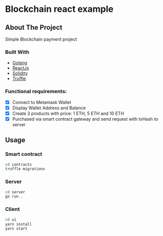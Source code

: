 # Blockchain react example

## About The Project

Simple Blockchain payment project

### Built With
* [Golang](https://golang.org)
* [ReactJs](https://reactjs.org)
* [Solidity](https://soliditylang.org)
* [Truffle](https://www.trufflesuite.com)

### Functional requirements:
- [x] Connect to Metamask Wallet
- [x] Display Wallet Address and Balance
- [x] Create 3 products with price: 1 ETH, 5 ETH and 10 ETH
- [x] Purchased via smart contract gateway and send request with txHash to server

## Usage

### Smart contract
```sh
cd contracts
truffle migrations
```

### Server
```sh
cd server
go run .
```

### Client
```sh
cd ui
yarn install
yarn start
```
